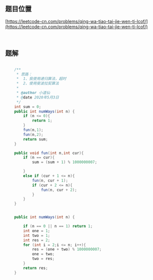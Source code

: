 ## 题目位置

[https://leetcode-cn.com/problems/qing-wa-tiao-tai-jie-wen-ti-lcof/](https://leetcode-cn.com/problems/qing-wa-tiao-tai-jie-wen-ti-lcof/)

<br/>

## 题解

```java

    /**
     * 思路：
     *  1、我使用递归算法，超时
     *  2、使用斐波拉契算法
     *
     * @author 小道仙
     * @date 2020年5月3日
     */
    int sum = 0;
    public int numWays(int n) {
        if (n <= 0){
            return 1;
        }
        fun(n,1);
        fun(n,2);
        return sum;
    }

    public void fun(int n,int cur){
        if (n == cur){
            sum = (sum + 1) % 1000000007;

        }
        else if (cur + 1 <= n){
            fun(n, cur + 1);
            if (cur + 2 <= n){
                fun(n, cur + 2);
            }
        }
    }


    public int numWays(int n) {

        if (n == 0 || n == 1) return 1;
        int one = 1;
        int two = 1;
        int res = 2;
        for (int i = 2;i <= n; i++){
            res = (one + two) % 1000000007;
            one = two;
            two = res;
        }
        return res;
    }

```